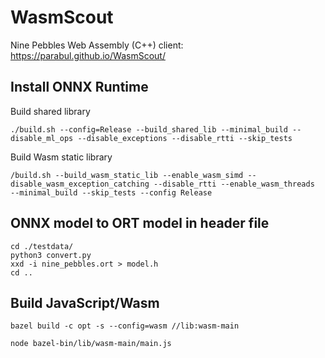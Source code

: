 # WasmScout
Nine Pebbles Web Assembly (C++) client: https://parabul.github.io/WasmScout/

## Install ONNX Runtime

Build shared library
```shell
./build.sh --config=Release --build_shared_lib --minimal_build --disable_ml_ops --disable_exceptions --disable_rtti --skip_tests
```

Build Wasm static library
```shell
/build.sh --build_wasm_static_lib --enable_wasm_simd --disable_wasm_exception_catching --disable_rtti --enable_wasm_threads  --minimal_build --skip_tests --config Release
```

## ONNX model to ORT model in header file
```shell
cd ./testdata/
python3 convert.py
xxd -i nine_pebbles.ort > model.h
cd ..
```

## Build JavaScript/Wasm
```shell
bazel build -c opt -s --config=wasm //lib:wasm-main

node bazel-bin/lib/wasm-main/main.js
```